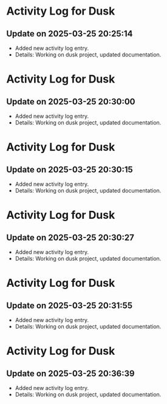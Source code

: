 # Activity Log for Dusk

## Update on 2025-03-25 20:25:14
- Added new activity log entry.
- Details: Working on dusk project, updated documentation.

# Activity Log for Dusk

## Update on 2025-03-25 20:30:00
- Added new activity log entry.
- Details: Working on dusk project, updated documentation.

# Activity Log for Dusk

## Update on 2025-03-25 20:30:15
- Added new activity log entry.
- Details: Working on dusk project, updated documentation.

# Activity Log for Dusk

## Update on 2025-03-25 20:30:27
- Added new activity log entry.
- Details: Working on dusk project, updated documentation.

# Activity Log for Dusk

## Update on 2025-03-25 20:31:55
- Added new activity log entry.
- Details: Working on dusk project, updated documentation.

# Activity Log for Dusk

## Update on 2025-03-25 20:36:39
- Added new activity log entry.
- Details: Working on dusk project, updated documentation.

